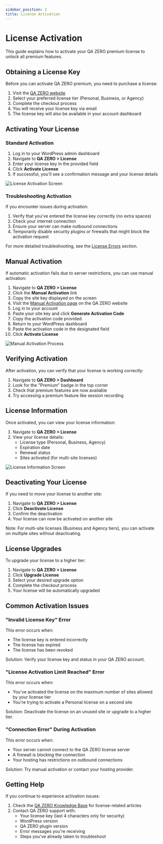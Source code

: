 ```yaml
---
sidebar_position: 2
title: License Activation
---
```


# License Activation

This guide explains how to activate your QA ZERO premium license to unlock all premium features.

## Obtaining a License Key

Before you can activate QA ZERO premium, you need to purchase a license:

1. Visit the [QA ZERO website](https://qazero.com/pricing)
2. Select your preferred license tier (Personal, Business, or Agency)
3. Complete the checkout process
4. You will receive your license key via email
5. The license key will also be available in your account dashboard

## Activating Your License

### Standard Activation

1. Log in to your WordPress admin dashboard
2. Navigate to **QA ZERO > License**
3. Enter your license key in the provided field
4. Click **Activate License**
5. If successful, you'll see a confirmation message and your license details

![License Activation Screen](/img/placeholder-image.png)

### Troubleshooting Activation

If you encounter issues during activation:

1. Verify that you've entered the license key correctly (no extra spaces)
2. Check your internet connection
3. Ensure your server can make outbound connections
4. Temporarily disable security plugins or firewalls that might block the activation request

For more detailed troubleshooting, see the [License Errors](/docs/user-manual/troubleshooting/license-errors) section.

## Manual Activation

If automatic activation fails due to server restrictions, you can use manual activation:

1. Navigate to **QA ZERO > License**
2. Click the **Manual Activation** link
3. Copy the site key displayed on the screen
4. Visit the [Manual Activation page](https://qazero.com/manual-activation) on the QA ZERO website
5. Log in to your account
6. Paste your site key and click **Generate Activation Code**
7. Copy the activation code provided
8. Return to your WordPress dashboard
9. Paste the activation code in the designated field
10. Click **Activate License**

![Manual Activation Process](/img/placeholder-image.png)

## Verifying Activation

After activation, you can verify that your license is working correctly:

1. Navigate to **QA ZERO > Dashboard**
2. Look for the "Premium" badge in the top corner
3. Check that premium features are now available
4. Try accessing a premium feature like session recording

## License Information

Once activated, you can view your license information:

1. Navigate to **QA ZERO > License**
2. View your license details:
   - License type (Personal, Business, Agency)
   - Expiration date
   - Renewal status
   - Sites activated (for multi-site licenses)

![License Information Screen](/img/placeholder-image.png)

## Deactivating Your License

If you need to move your license to another site:

1. Navigate to **QA ZERO > License**
2. Click **Deactivate License**
3. Confirm the deactivation
4. Your license can now be activated on another site

Note: For multi-site licenses (Business and Agency tiers), you can activate on multiple sites without deactivating.

## License Upgrades

To upgrade your license to a higher tier:

1. Navigate to **QA ZERO > License**
2. Click **Upgrade License**
3. Select your desired upgrade option
4. Complete the checkout process
5. Your license will be automatically upgraded

## Common Activation Issues

### "Invalid License Key" Error

This error occurs when:
- The license key is entered incorrectly
- The license has expired
- The license has been revoked

Solution: Verify your license key and status in your QA ZERO account.

### "License Activation Limit Reached" Error

This error occurs when:
- You've activated the license on the maximum number of sites allowed by your license tier
- You're trying to activate a Personal license on a second site

Solution: Deactivate the license on an unused site or upgrade to a higher tier.

### "Connection Error" During Activation

This error occurs when:
- Your server cannot connect to the QA ZERO license server
- A firewall is blocking the connection
- Your hosting has restrictions on outbound connections

Solution: Try manual activation or contact your hosting provider.

## Getting Help

If you continue to experience activation issues:

1. Check the [QA ZERO Knowledge Base](https://qazero.com/kb/) for license-related articles
2. Contact QA ZERO support with:
   - Your license key (last 4 characters only for security)
   - WordPress version
   - QA ZERO plugin version
   - Error messages you're receiving
   - Steps you've already taken to troubleshoot
